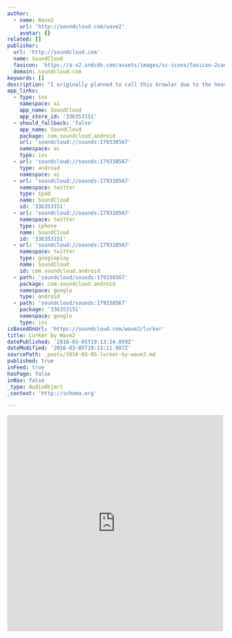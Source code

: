 ```yaml
---
author:
  - name: Wave2
    url: 'http://soundcloud.com/wave2'
    avatar: {}
related: []
publisher:
  url: 'http://soundcloud.com'
  name: SoundCloud
  favicon: 'https://a-v2.sndcdn.com/assets/images/sc-icons/favicon-2cadd14b.ico'
  domain: soundcloud.com
keywords: []
description: "I originally planned to call this Growler due to the heavy bassline but chose Lurker as it's a pretty sneaky track...."
app_links:
  - type: ios
    namespace: ai
    app_name: SoundCloud
    app_store_id: '336353151'
  - should_fallback: 'false'
    app_name: SoundCloud
    package: com.soundcloud.android
    url: 'soundcloud://sounds:179338567'
    namespace: ai
    type: ios
  - url: 'soundcloud://sounds:179338567'
    type: android
    namespace: ai
  - url: 'soundcloud://sounds:179338567'
    namespace: twitter
    type: ipad
    name: SoundCloud
    id: '336353151'
  - url: 'soundcloud://sounds:179338567'
    namespace: twitter
    type: iphone
    name: SoundCloud
    id: '336353151'
  - url: 'soundcloud://sounds:179338567'
    namespace: twitter
    type: googleplay
    name: SoundCloud
    id: com.soundcloud.android
  - path: 'soundcloud/sounds:179338567'
    package: com.soundcloud.android
    namespace: google
    type: android
  - path: 'soundcloud/sounds:179338567'
    package: '336353151'
    namespace: google
    type: ios
isBasedOnUrl: 'https://soundcloud.com/wave2/lurker'
title: Lurker by Wave2
datePublished: '2016-03-05T19:13:24.059Z'
dateModified: '2016-03-05T19:13:11.987Z'
sourcePath: _posts/2016-03-05-lurker-by-wave2.md
published: true
inFeed: true
hasPage: false
inNav: false
_type: AudioObject
_context: 'http://schema.org'

---
```

<iframe src="https://cdn.embedly.com/widgets/media.html?src=https%3A%2F%2Fw.soundcloud.com%2Fplayer%2F%3Fvisual%3Dtrue%26url%3Dhttp%253A%252F%252Fapi.soundcloud.com%252Ftracks%252F179338567%26show_artwork%3Dtrue&amp;url=https%3A%2F%2Fsoundcloud.com%2Fwave2%2Flurker&amp;image=http%3A%2F%2Fi1.sndcdn.com%2Fartworks-000122536671-sdjbqg-t500x500.jpg&amp;key=b7d04c9b404c499eba89ee7072e1c4f7&amp;type=text%2Fhtml&amp;schema=soundcloud" width="500" height="500" scrolling="no" frameborder="0" allowfullscreen="allowfullscreen" style=""></iframe>